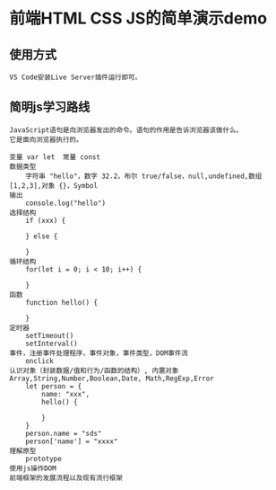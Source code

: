 # 前端HTML CSS JS的简单演示demo

## 使用方式

    VS Code安装Live Server插件运行即可。

## 简明js学习路线

    JavaScript语句是向浏览器发出的命令。语句的作用是告诉浏览器该做什么。
    它是面向浏览器执行的。

    变量 var let  常量 const
    数据类型
        字符串 "hello"，数字 32.2，布尔 true/false，null,undefined,数组 [1,2,3],对象 {}，Symbol
    输出
        console.log("hello")
    选择结构
        if (xxx) {

        } else {

        }
    循环结构
        for(let i = 0; i < 10; i++) {

        }
    函数
        function hello() {

        }
    定时器
        setTimeout()
        setInterval()
    事件，注册事件处理程序，事件对象，事件类型，DOM事件流
        onclick
    认识对象（封装数据/值和行为/函数的结构）, 内置对象Array,String,Number,Boolean,Date, Math,RegExp,Error
        let person = {
            name: "xxx",
            hello() {

            }
        }
        person.name = "sds"
        person['name'] = "xxxx"
    理解原型
        prototype
    使用js操作DOM
    前端框架的发展流程以及现有流行框架


